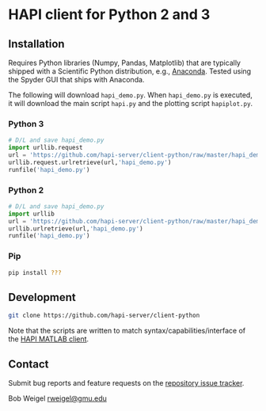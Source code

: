 # HAPI client for Python 2 and 3

## Installation

Requires Python libraries (Numpy, Pandas, Matplotlib) that are typically shipped with a Scientific Python distribution, e.g., [Anaconda](https://www.continuum.io/).  Tested using the Spyder GUI that ships with Anaconda.

The following will download `hapi_demo.py`. When `hapi_demo.py` is executed, it will download the main script `hapi.py` and the plotting script `hapiplot.py`.

### Python 3
```python
# D/L and save hapi_demo.py
import urllib.request
url = 'https://github.com/hapi-server/client-python/raw/master/hapi_demo.py'
urllib.request.urlretrieve(url,'hapi_demo.py')
runfile('hapi_demo.py')
```

### Python 2
```python
# D/L and save hapi_demo.py
import urllib
url = 'https://github.com/hapi-server/client-python/raw/master/hapi_demo.py'
urllib.urlretrieve(url,'hapi_demo.py')
runfile('hapi_demo.py')
```

### Pip

```bash
pip install ???
```

## Development

```bash
git clone https://github.com/hapi-server/client-python
```

Note that the scripts are written to match syntax/capabilities/interface of the [HAPI MATLAB client](https://github.com/hapi-server/matlab-client).

## Contact

Submit bug reports and feature requests on the [repository issue tracker](https://github.com/hapi-server/client-python/issues).

Bob Weigel <rweigel@gmu.edu>

